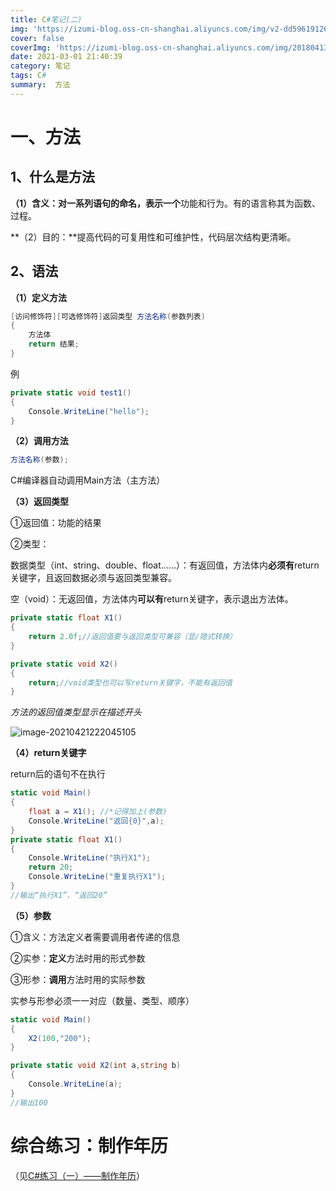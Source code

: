 ```yaml
---
title: C#笔记(二)
img: 'https://izumi-blog.oss-cn-shanghai.aliyuncs.com/img/v2-dd5961912671a8b7c9901bf645a3fbf2_720w.jpg'
cover: false
coverImg: 'https://izumi-blog.oss-cn-shanghai.aliyuncs.com/img/20180413101445_VXV2l.png'
date: 2021-03-01 21:40:39
category: 笔记
tags: C#
summary:  方法
---
```


<!--more-->

# 一、方法

## 1、什么是方法

**（1）含义：**对一系列语句的命名，表示**一个**功能和行为。有的语言称其为函数、过程。

**（2）目的：**提高代码的可复用性和可维护性，代码层次结构更清晰。

## 2、语法

**（1）定义方法**

```c#
[访问修饰符][可选修饰符]返回类型 方法名称(参数列表)
{
    方法体
    return 结果;
}
```

例

```c#
private static void test1()
{
    Console.WriteLine("hello");
}
```

**（2）调用方法**

```c#
方法名称(参数);
```

C#编译器自动调用Main方法（主方法）

**（3）返回类型**

①返回值：功能的结果

②类型：

数据类型（int、string、double、float……）：有返回值，方法体内**必须有**return关键字，且返回数据必须与返回类型兼容。

空（void）：无返回值，方法体内**可以有**return关键字，表示退出方法体。

```c#
private static float X1()
{
    return 2.0f;//返回值要与返回类型可兼容（显/隐式转换）
}

private static void X2()
{
    return;//void类型也可以写return关键字，不能有返回值
}
```

*方法的返回值类型显示在描述开头*

![image-20210421222045105](https://izumi-blog.oss-cn-shanghai.aliyuncs.com/img/image-20210421222045105.png)

<span id="jump1">**（4）return关键字**</span>

return后的语句不在执行

```c#
static void Main()
{
	float a = X1(); //*记得加上(参数)
	Console.WriteLine("返回{0}",a);
}
private static float X1()
{
	Console.WriteLine("执行X1");
	return 20;
    Console.WriteLine("重复执行X1");
}
//输出“执行X1”、“返回20”
```

**（5）参数**

①含义：方法定义者需要调用者传递的信息

②实参：**定义**方法时用的形式参数

③形参：**调用**方法时用的实际参数

实参与形参必须一一对应（数量、类型、顺序）

```c#
static void Main()
{
	X2(100,"200");
}

private static void X2(int a,string b)
{
	Console.WriteLine(a);
}
//输出100
```



# **综合练习：制作年历**

（见[C#练习（一）——制作年历](https://izumiarashi.github.io/2021/04/25/practice-C-Calendar)）

